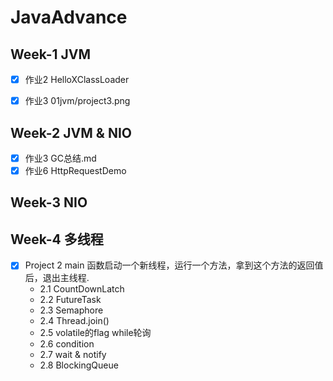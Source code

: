 # JavaAdvance

## Week-1 JVM
- [x] 作业2 HelloXClassLoader

- [x] 作业3 01jvm/project3.png

## Week-2 JVM & NIO
- [x] 作业3 GC总结.md
- [x] 作业6 HttpRequestDemo

## Week-3 NIO

## Week-4 多线程

- [x] Project 2 main 函数启动一个新线程，运行一个方法，拿到这个方法的返回值后，退出主线程.
    - 2.1 CountDownLatch 
    - 2.2 FutureTask
    - 2.3 Semaphore
    - 2.4 Thread.join()
    - 2.5 volatile的flag while轮询
    - 2.6 condition
    - 2.7 wait & notify
    - 2.8 BlockingQueue

